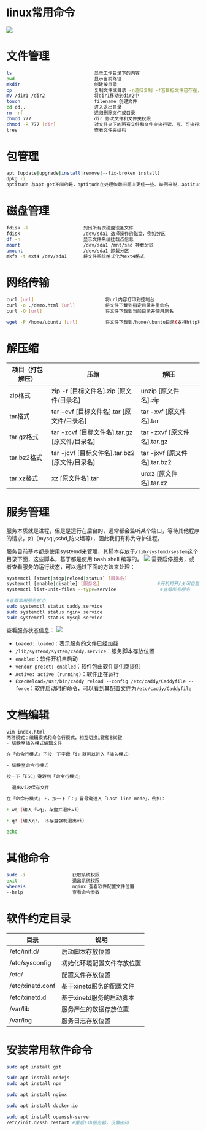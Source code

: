 # linux常用命令

![](https://picgo.dalualex.com/20240925192816.png)

# 文件管理

```bash
ls                              显示工作目录下的内容
pwd                             显示当前路径
mkdir                           创建按目录
cp                              复制文件或目录 -r递归复制 -f若目标文件已存在，则覆盖原文件
mv /dir1 /dir2                  将dir1移动到dir2中
touch                           filename 创建文件
cd cd..                         进入退出目录
rm -rf                          递归删除文件或目录
chmod 777                       dir 修改文件和文件夹权限
chmod -R 777 [dir]              对文件夹下的所有文件和文件夹执行读、写、可执行权限
tree                            查看文件夹结构
```

# 包管理

```bash
apt [update|upgrade|install|remove|--fix-broken install]
dpkg -i
aptitude 与apt-get不同的是，aptitude在处理依赖问题上更佳一些。举例来说，aptitude 在删除一个包时，会同时删除本身所依赖的包。这样，系统中不会残留无用的包，整个系统更为干净。它通过文本操作菜单和命令两种方式管理软件包。
```

# 磁盘管理

```bash
fdisk -l                    列出所有次磁盘设备文件
fdisk                       /dev/sda1 选择操作的磁盘，例如分区
df -h                       显示文件系统挂载点信息
mount                       /dev/sda1 /mnt/sad 挂载分区
umount                      /dev/sda1 卸载分区
mkfs -t ext4 /dev/sda1      将文件系统格式化为ext4格式
```

# 网络传输

```bash
curl [url]                          将url内容打印到控制台
curl -o ./demo.html [url]           将文件下载到指定目录并重命名
curl -O [url]                       将文件下载到当前目录并使用原名

wget -P /home/ubuntu [url]          将文件下载到/home/ubuntu目录(支持http和ftp协议)
```

# 解压缩

| 项目（打包解压） | 压缩 | 解压 |
| --- | --- | --- |
| zip格式 | zip -r [目标文件名].zip [原文件/目录名] | unzip [原文件名].zip |
| tar格式 | tar -cvf [目标文件名].tar [原文件/目录名] | tar -xvf [原文件名].tar |
| tar.gz格式 | tar -zcvf [目标文件名].tar.gz [原文件/目录名] | tar -zxvf [原文件名].tar.gz |
| tar.bz2格式 | tar -jcvf [目标文件名].tar.bz2 [原文件/目录名] | tar -jxvf [原文件名].tar.bz2 |
| tar.xz格式 | xz [原文件名].tar | unxz [原文件名].tar.xz |

# 服务管理

服务本质就是进程，但是是运行在后台的，通常都会监听某个端口，等待其他程序的请求，如（mysql,sshd,防火墙等），因此我们有称为守护进程。

服务目前基本都是使用systemd来管理，其脚本存放于`/lib/systemd/system`这个目录下面，这些脚本，基于都是使用 bash shell 编写的。
![](https://picgo.dalualex.com/20250217181844.png)
需要启停服务，或者查看服务的运行状态，可以通过下面的方法来处理：
```bash
systemctl [start|stop|reload|status] [服务名]
systemctl [enable|disable] [服务名]                     #开机打开/关闭自启动服务
systemctl list-unit-files --type=service                #查看所有服务

#查看常用服务状态
sudo systemctl status caddy.service
sudo systemctl status nginx.service
sudo systemctl status mysql.service
```
查看服务状态信息：
![](https://picgo.dalualex.com/Snipaste_2025-02-17_18-07-46.png)
- `Loaded: loaded`：表示服务的文件已经加载
- `/lib/systemd/system/caddy.service`：服务脚本存放位置
- `enabled`：软件开机自启动
- `vendor preset: enabled`：软件包由软件提供商提供
- `Active: active (running)`：软件正在运行
- `ExecReload=/usr/bin/caddy reload --config /etc/caddy/Caddyfile --force`：软件启动时的命令，可以看到其配置文件为`/etc/caddy/Caddyfile`
# 文档编辑

```bash
vim index.html
两种模式：编辑模式和命令行模式，相互切换i键和ESC键
- 切换至插入模式编辑文件

在「命令行模式」下按一下字母「i」就可以进入「插入模式」

- 切换至命令行模式

按一下「ESC」键转到「命令行模式」

- 退出vi及保存文件

在「命令行模式」下，按一下「：」冒号键进入「Last line mode」，例如：

: wq (输入「wq」，存盘并退出vi）

: q! (输入q!， 不存盘强制退出vi）

echo
```

# 其他命令

```bash
sudo -i                 获取系统权限
exit                    退出系统权限
whereis                 nginx 查看软件配置文件位置
--help                  查看命令参数
```

# 软件约定目录

| 目录 | 说明 |
| --- | --- |
| /etc/init.d/ | 启动脚本存放位置 |
| /etc/sysconfig | 初始化环境配置文件存放位置 |
| /etc/ | 配置文件存放位置 |
| /etc/xinetd.conf | 基于xinetd服务的配置文件 |
| /etc/xinetd.d | 基于xinetd服务的启动脚本 |
| /var/lib | 服务产生的数据存放位置 |
| /var/log | 服务日志存放位置 |

# 安装常用软件命令

```bash
sudo apt install git

sudo apt install nodejs
sudo apt install npm

sudo apt install nginx

sudo apt install docker.io

sudo apt install openssh-server
/etc/init.d/ssh restart #重启ssh服务器，设置密码
```